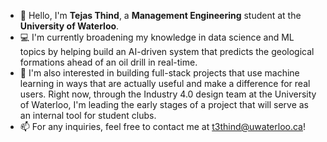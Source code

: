 - 👋 Hello, I'm **Tejas Thind**, a **Management Engineering** student at the **University of Waterloo**.
- :computer: I'm currently broadening my knowledge in data science and ML topics by helping build an AI-driven system that predicts the geological formations ahead of an oil drill in real-time.
- 🚀 I'm also interested in building full-stack projects that use machine learning in ways that are actually useful and make a difference for real users. Right now, through the Industry 4.0 design team at the University of Waterloo, I'm leading the early stages of a project that will serve as an internal tool for student clubs.  
- 📫 For any inquiries, feel free to contact me at t3thind@uwaterloo.ca!

<!---
Tejas-3105/Tejas-3105 is a ✨ special ✨ repository because its `README.md` (this file) appears on your GitHub profile.
You can click the Preview link to take a look at your changes.
--->

